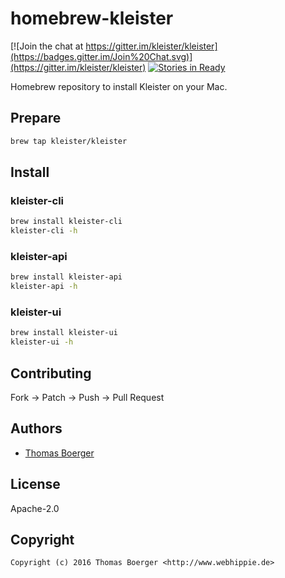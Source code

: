 # homebrew-kleister

[![Join the chat at https://gitter.im/kleister/kleister](https://badges.gitter.im/Join%20Chat.svg)](https://gitter.im/kleister/kleister)
[![Stories in Ready](https://badge.waffle.io/kleister/kleister-api.svg?label=ready&title=Ready)](http://waffle.io/kleister/kleister-api)

Homebrew repository to install Kleister on your Mac.


## Prepare

```bash
brew tap kleister/kleister
```


## Install

### kleister-cli

```bash
brew install kleister-cli
kleister-cli -h
```

### kleister-api

```bash
brew install kleister-api
kleister-api -h
```

### kleister-ui

```bash
brew install kleister-ui
kleister-ui -h
```


## Contributing

Fork -> Patch -> Push -> Pull Request


## Authors

* [Thomas Boerger](https://github.com/tboerger)


## License

Apache-2.0


## Copyright

```
Copyright (c) 2016 Thomas Boerger <http://www.webhippie.de>
```
